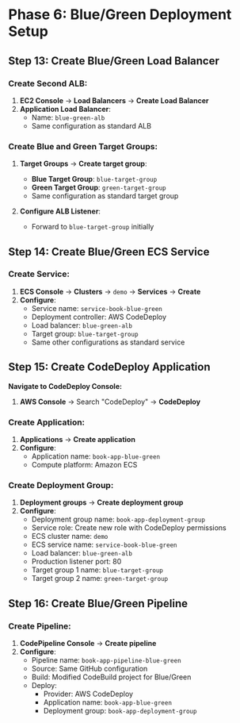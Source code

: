 # Phase 6: Blue/Green Deployment Setup

## Step 13: Create Blue/Green Load Balancer

### Create Second ALB:

1. **EC2 Console** → **Load Balancers** → **Create Load Balancer**
2. **Application Load Balancer**:
   - Name: `blue-green-alb`
   - Same configuration as standard ALB

### Create Blue and Green Target Groups:

1. **Target Groups** → **Create target group**:
   - **Blue Target Group**: `blue-target-group`
   - **Green Target Group**: `green-target-group`
   - Same configuration as standard target group

2. **Configure ALB Listener**:
   - Forward to `blue-target-group` initially

## Step 14: Create Blue/Green ECS Service

### Create Service:
1. **ECS Console** → **Clusters** → `demo` → **Services** → **Create**
2. **Configure**:
   - Service name: `service-book-blue-green`
   - Deployment controller: AWS CodeDeploy
   - Load balancer: `blue-green-alb`
   - Target group: `blue-target-group`
   - Same other configurations as standard service

## Step 15: Create CodeDeploy Application

**Navigate to CodeDeploy Console:**
1. **AWS Console** → Search "CodeDeploy" → **CodeDeploy**

### Create Application:

1. **Applications** → **Create application**
2. **Configure**:
   - Application name: `book-app-blue-green`
   - Compute platform: Amazon ECS

### Create Deployment Group:

1. **Deployment groups** → **Create deployment group**
2. **Configure**:
   - Deployment group name: `book-app-deployment-group`
   - Service role: Create new role with CodeDeploy permissions
   - ECS cluster name: `demo`
   - ECS service name: `service-book-blue-green`
   - Load balancer: `blue-green-alb`
   - Production listener port: 80
   - Target group 1 name: `blue-target-group`
   - Target group 2 name: `green-target-group`

## Step 16: Create Blue/Green Pipeline

### Create Pipeline:

1. **CodePipeline Console** → **Create pipeline**
2. **Configure**:
   - Pipeline name: `book-app-pipeline-blue-green`
   - Source: Same GitHub configuration
   - Build: Modified CodeBuild project for Blue/Green
   - Deploy: 
     - Provider: AWS CodeDeploy
     - Application name: `book-app-blue-green`
     - Deployment group: `book-app-deployment-group`
